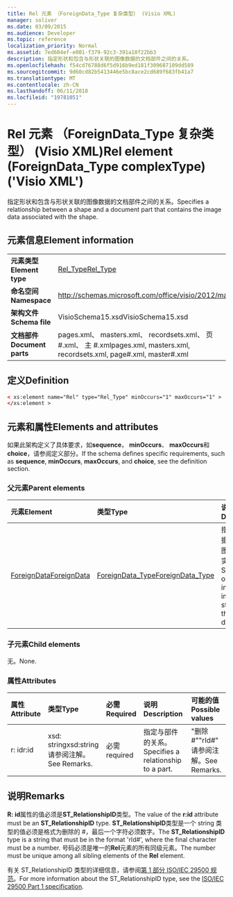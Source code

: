 ```yaml
---
title: Rel 元素 （ForeignData_Type 复杂类型） (Visio XML)
manager: soliver
ms.date: 03/09/2015
ms.audience: Developer
ms.topic: reference
localization_priority: Normal
ms.assetid: 7ed604ef-e001-f379-92c3-391a18f22bb3
description: 指定形状和包含与形状关联的图像数据的文档部件之间的关系。
ms.openlocfilehash: f54cd76788d6f5d916b9ed181f309687109dd589
ms.sourcegitcommit: 9d60cd82b5413446e5bc8ace2cd689f683fb41a7
ms.translationtype: MT
ms.contentlocale: zh-CN
ms.lasthandoff: 06/11/2018
ms.locfileid: "19781051"
---
```

# <a name="rel-element-foreigndatatype-complextype-visio-xml"></a><span data-ttu-id="75668-103">Rel 元素 （ForeignData_Type 复杂类型） (Visio XML)</span><span class="sxs-lookup"><span data-stu-id="75668-103">Rel element (ForeignData_Type complexType) ('Visio XML')</span></span>

<span data-ttu-id="75668-104">指定形状和包含与形状关联的图像数据的文档部件之间的关系。</span><span class="sxs-lookup"><span data-stu-id="75668-104">Specifies a relationship between a shape and a document part that contains the image data associated with the shape.</span></span>
  
## <a name="element-information"></a><span data-ttu-id="75668-105">元素信息</span><span class="sxs-lookup"><span data-stu-id="75668-105">Element information</span></span>

|||
|:-----|:-----|
|<span data-ttu-id="75668-106">**元素类型**</span><span class="sxs-lookup"><span data-stu-id="75668-106">**Element type**</span></span> <br/> |[<span data-ttu-id="75668-107">Rel_Type</span><span class="sxs-lookup"><span data-stu-id="75668-107">Rel_Type</span></span>](rel_type-complextypevisio-xml.md) <br/> |
|<span data-ttu-id="75668-108">**命名空间**</span><span class="sxs-lookup"><span data-stu-id="75668-108">**Namespace**</span></span> <br/> |http://schemas.microsoft.com/office/visio/2012/main  <br/> |
|<span data-ttu-id="75668-109">**架构文件**</span><span class="sxs-lookup"><span data-stu-id="75668-109">**Schema file**</span></span> <br/> |<span data-ttu-id="75668-110">VisioSchema15.xsd</span><span class="sxs-lookup"><span data-stu-id="75668-110">VisioSchema15.xsd</span></span>  <br/> |
|<span data-ttu-id="75668-111">**文档部件**</span><span class="sxs-lookup"><span data-stu-id="75668-111">**Document parts**</span></span> <br/> |<span data-ttu-id="75668-112">pages.xml、 masters.xml、 recordsets.xml、 页 #.xml、 主 #.xml</span><span class="sxs-lookup"><span data-stu-id="75668-112">pages.xml, masters.xml, recordsets.xml, page#.xml, master#.xml</span></span>  <br/> |
   
## <a name="definition"></a><span data-ttu-id="75668-113">定义</span><span class="sxs-lookup"><span data-stu-id="75668-113">Definition</span></span>

```XML
< xs:element name="Rel" type="Rel_Type" minOccurs="1" maxOccurs="1" >
</xs:element >
```

## <a name="elements-and-attributes"></a><span data-ttu-id="75668-114">元素和属性</span><span class="sxs-lookup"><span data-stu-id="75668-114">Elements and attributes</span></span>

<span data-ttu-id="75668-115">如果此架构定义了具体要求，如**sequence**， **minOccurs**、 **maxOccurs**和**choice**，请参阅定义部分。</span><span class="sxs-lookup"><span data-stu-id="75668-115">If the schema defines specific requirements, such as **sequence**, **minOccurs**, **maxOccurs**, and **choice**, see the definition section.</span></span> 
  
### <a name="parent-elements"></a><span data-ttu-id="75668-116">父元素</span><span class="sxs-lookup"><span data-stu-id="75668-116">Parent elements</span></span>

|<span data-ttu-id="75668-117">**元素**</span><span class="sxs-lookup"><span data-stu-id="75668-117">**Element**</span></span>|<span data-ttu-id="75668-118">**类型**</span><span class="sxs-lookup"><span data-stu-id="75668-118">**Type**</span></span>|<span data-ttu-id="75668-119">**说明**</span><span class="sxs-lookup"><span data-stu-id="75668-119">**Description**</span></span>|
|:-----|:-----|:-----|
|[<span data-ttu-id="75668-120">ForeignData</span><span class="sxs-lookup"><span data-stu-id="75668-120">ForeignData</span></span>](foreigndata-element-shapesheet_type-complextypevisio-xml.md) <br/> |[<span data-ttu-id="75668-121">ForeignData_Type</span><span class="sxs-lookup"><span data-stu-id="75668-121">ForeignData_Type</span></span>](foreigndata_type-complextypevisio-xml.md) <br/> |<span data-ttu-id="75668-122">指定图像数据存储在绘图中的一个实例。</span><span class="sxs-lookup"><span data-stu-id="75668-122">Specifies one instance of image data stored in the drawing.</span></span>  <br/> |
   
### <a name="child-elements"></a><span data-ttu-id="75668-123">子元素</span><span class="sxs-lookup"><span data-stu-id="75668-123">Child elements</span></span>

<span data-ttu-id="75668-124">无。</span><span class="sxs-lookup"><span data-stu-id="75668-124">None.</span></span>
  
### <a name="attributes"></a><span data-ttu-id="75668-125">属性</span><span class="sxs-lookup"><span data-stu-id="75668-125">Attributes</span></span>

|<span data-ttu-id="75668-126">**属性**</span><span class="sxs-lookup"><span data-stu-id="75668-126">**Attribute**</span></span>|<span data-ttu-id="75668-127">**类型**</span><span class="sxs-lookup"><span data-stu-id="75668-127">**Type**</span></span>|<span data-ttu-id="75668-128">**必需**</span><span class="sxs-lookup"><span data-stu-id="75668-128">**Required**</span></span>|<span data-ttu-id="75668-129">**说明**</span><span class="sxs-lookup"><span data-stu-id="75668-129">**Description**</span></span>|<span data-ttu-id="75668-130">**可能的值**</span><span class="sxs-lookup"><span data-stu-id="75668-130">**Possible values**</span></span>|
|:-----|:-----|:-----|:-----|:-----|
|<span data-ttu-id="75668-131">r: id</span><span class="sxs-lookup"><span data-stu-id="75668-131">r:id</span></span>  <br/> |<span data-ttu-id="75668-132">xsd: string</span><span class="sxs-lookup"><span data-stu-id="75668-132">xsd:string</span></span>  <br/> <span data-ttu-id="75668-133">请参阅注解。</span><span class="sxs-lookup"><span data-stu-id="75668-133">See Remarks.</span></span>  <br/> |<span data-ttu-id="75668-134">必需</span><span class="sxs-lookup"><span data-stu-id="75668-134">required</span></span>  <br/> |<span data-ttu-id="75668-135">指定与部件的关系。</span><span class="sxs-lookup"><span data-stu-id="75668-135">Specifies a relationship to a part.</span></span>  <br/> |<span data-ttu-id="75668-136">"删除 #"</span><span class="sxs-lookup"><span data-stu-id="75668-136">"rId#"</span></span>  <br/> <span data-ttu-id="75668-137">请参阅注解。</span><span class="sxs-lookup"><span data-stu-id="75668-137">See Remarks.</span></span>  <br/> |
   
## <a name="remarks"></a><span data-ttu-id="75668-138">说明</span><span class="sxs-lookup"><span data-stu-id="75668-138">Remarks</span></span>

<span data-ttu-id="75668-139">**R: id**属性的值必须是**ST_RelationshipID**类型。</span><span class="sxs-lookup"><span data-stu-id="75668-139">The value of the **r:id** attribute must be an **ST_RelationshipID** type.</span></span> <span data-ttu-id="75668-140">**ST_RelationshipID**类型是一个 string 类型的值必须是格式为删除的 #，最后一个字符必须数字。</span><span class="sxs-lookup"><span data-stu-id="75668-140">The **ST_RelationshipID** type is a string that must be in the format 'rId#', where the final character must be a number.</span></span> <span data-ttu-id="75668-141">号码必须是唯一的**Rel**元素的所有同级元素。</span><span class="sxs-lookup"><span data-stu-id="75668-141">The number must be unique among all sibling elements of the **Rel** element.</span></span> 
  
<span data-ttu-id="75668-142">有关 ST_RelationshipID 类型的详细信息，请参阅[第 1 部分 ISO/IEC 29500 规范](http://www.iso.org/iso/home/store/catalogue_tc/catalogue_detail.md?csnumber=61750)。</span><span class="sxs-lookup"><span data-stu-id="75668-142">For more information about the ST_RelationshipID type, see the [ISO/IEC 29500 Part 1 specification](http://www.iso.org/iso/home/store/catalogue_tc/catalogue_detail.md?csnumber=61750).</span></span>
  

